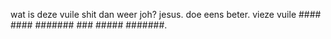 wat is deze vuile shit dan weer joh? jesus. doe eens beter. vieze vuile #### #### ####### ### ##### #######.
